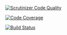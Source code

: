 [![Scrutinizer Code Quality](https://scrutinizer-ci.com/g/blajban/report/badges/quality-score.png?b=main)](https://scrutinizer-ci.com/g/blajban/report/?branch=main)

[![Code Coverage](https://scrutinizer-ci.com/g/blajban/report/badges/coverage.png?b=main)](https://scrutinizer-ci.com/g/blajban/report/?branch=main)

[![Build Status](https://scrutinizer-ci.com/g/blajban/report/badges/build.png?b=main)](https://scrutinizer-ci.com/g/blajban/report/build-status/main)